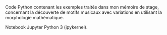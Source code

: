 Code Python contenant les exemples traités dans mon mémoire de stage, concernant la découverte de motifs musicaux avec variations
en utilisant la morphologie mathématique.

Notebook Jupyter Python 3 (ipykernel).
